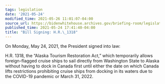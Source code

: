 ```yaml
---
tags: legislation
date: '2021-05-24'
modified_time: 2021-05-26 11:01:07-04:00
source_url: https://bidenwhitehouse.archives.gov/briefing-room/legislation/2021/05/24/bill-signed-h-r-1318/
published_time: 2021-05-24 17:41:40-04:00
title: "Bill Signing: H.R.\_1318"
---
```

 
On Monday, May 24, 2021, the President signed into law:

H.R. 1318, the “Alaska Tourism Restoration Act,” which temporarily
allows foreign-flagged cruise ships to sail directly from Washington
State to Alaska without having to dock in Canada first until either the
date on which Canada lifts restrictions prohibiting cruise ships from
docking in its waters due to the COVID-19 pandemic or March 31, 2022.
